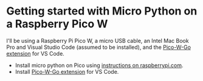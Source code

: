 # Getting started with Micro Python on a Raspberry Pico W

I'll be using a Raspberry Pi Pico W, a micro USB cable, an Intel Mac Book Pro and Visual Studio Code (assumed to be installed), and 
the [Pico-W-Go extension](https://marketplace.visualstudio.com/items?itemName=paulober.pico-w-go) for VS Code.

- Install micro python on Pico using [instructions on raspberrypi.com](https://www.raspberrypi.com/documentation/microcontrollers/micropython.html).
- Install [Pico-W-Go extension](https://marketplace.visualstudio.com/items?itemName=paulober.pico-w-go) for VS Code.

